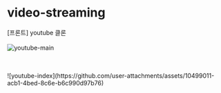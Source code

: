# video-streaming
 [프론트] youtube 클론
<br>
<br>
![youtube-main](https://github.com/user-attachments/assets/19705f48-ef0e-42a4-903a-04869221cb83)

<br>
<br>
![youtube-index](https://github.com/user-attachments/assets/10499011-acb1-4bed-8c6e-b6c990d97b76)

